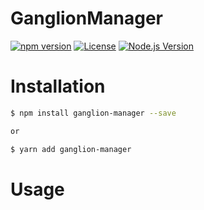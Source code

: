 # GanglionManager

[![npm version][npm-image]][npm-url]
[![License][license-image]][license-url]
[![Node.js Version][node-version-image]][node-version-url]

# Installation
```sh
$ npm install ganglion-manager --save

or

$ yarn add ganglion-manager
```

# Usage






[npm-image]: https://img.shields.io/npm/v/koconut.svg?color=CB0000&label=npm&style=plastic&logo=npm
[npm-url]: https://www.npmjs.com/package/ganglion-manager

[license-image]: https://img.shields.io/github/license/ApexCaptain/GanglionManager.svg?color=E2AC00&label=License&style=plastic&logo=data%3Aimage%2Fpng%3Bbase64%2CiVBORw0KGgoAAAANSUhEUgAAABAAAAAQCAYAAAAf8%2F9hAAAABHNCSVQICAgIfAhkiAAAAAlwSFlzAAAAdgAAAHYBTnsmCAAAABl0RVh0U29mdHdhcmUAd3d3Lmlua3NjYXBlLm9yZ5vuPBoAAAHSSURBVDiNpZLLa1NREMa%2FmXvzaG2lKDW2EdNqi6Ckxq5Kdy0UsnQTs1CrWxcidFPEnYumG%2FFfUHRloC5cBTU%2Bdi6Cr1QUYh9wqS3RWmqoNzf3zrgIN2DahkK%2B1Zw5v%2Flm5nCANkV%2BoC%2BiR6uQayHXeEBJa9N%2BdWKIHO85AGjQmApPWKVm5j%2BDWr5vxv1m3OOIQioE7hZImQEA3CuQP1zPrTOMM95McPLHfQBg32BuYXQxtxMtzOcTyY5pi7SHh7nfs7nfs%2FWwO9QxbdH8ywvJ3E60kFkY%2FeLXmX6wuNYzVdzoHFcJ3QWQC09YpUom9g4Aum6vft%2BLaUyQSl0dhKKUzWYdgqymL6ZPA0DgXC3uN9iPqa%2FgynU1nccAYDtdDz02rtSfmBor7sdQ9U0k%2Fmkpcicx8PO9z35YOZIYOVWew7b5tlY0PwbG7ZvF5d7Zkdjm52bGJJfHzsfKaVWkZYPhrRg4i22IBB0%2BJvVBXB6Ln%2Fx1WRXYxQQ49IgITwGq6V8CSEHdshZm45bf7SDMnqo%2Bi%2F6uZGKvWzHc6vIgatuAmhPV%2FPFLTDwIALKFlG7RkjGgBQAQleXQ5PqTlgZOvq8C4JB%2F9r42PiuU1Ou8YZnNNW3pH9Tv3ULkpzpnAAAAAElFTkSuQmCC
[license-url]: https://github.com/ApexCaptain/GanglionManager/blob/master/LICENSE

[node-version-image]: http://img.shields.io/node/v/ganglion-manager.svg?style=plastic&color=378C37&label=Node.js&logo=node.js
[node-version-url]: https://nodejs.org/download/